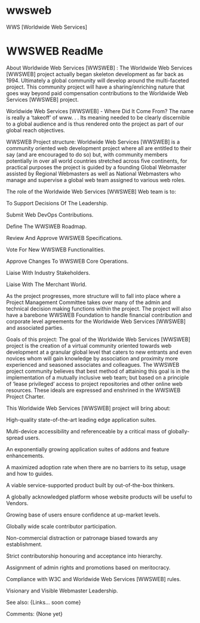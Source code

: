 # wwsweb
WWS [Worldwide Web Services]
# WWSWEB ReadMe

About Worldwide Web Services [WWSWEB] :
The Worldwide Web Services [WWSWEB] project actually began skeleton development as far back as 1994. Ultimately a global community will develop around the multi-faceted project. This community project will have a sharing/enriching nature that goes way beyond paid compensation contributions to the Worldwide Web Services [WWSWEB] project.

Worldwide Web Services [WWSWEB] - Where Did It Come From?
The name is really a ‘takeoff’ of www. . .  Its meaning needed to be clearly discernible to a global audience and is thus rendered onto the project as part of our global reach objectives.

WWSWEB Project structure:
Worldwide Web Services [WWSWEB] is a community oriented web development project where all are entitled to their say (and are encouraged to do so) but, with community members potentially in over all world countries stretched across five continents, for practical purposes the project is guided by a founding Global Webmaster assisted by Regional Webmasters as well as National Webmasters who manage and supervise a global web team assigned to various web roles.

The role of the Worldwide Web Services [WWSWEB] Web team is to:

To Support Decisions Of The Leadership.

Submit Web DevOps Contributions.

Define The WWSWEB Roadmap.

Review And Approve WWSWEB Specifications.

Vote For New WWSWEB Functionalities.

Approve Changes To WWSWEB Core Operations.

Liaise With Industry Stakeholders.

Liaise With The Merchant World.

As the project progresses, more structure will to fall into place where a Project Management Committee takes over many of the admin and technical decision making functions within the project. The project will also have a barebone WWSWEB Foundation to handle financial contribution and corporate level agreements for the Worldwide Web Services [WWSWEB] and associated parties.

Goals of this project:
The goal of the Worldwide Web Services [WWSWEB] project is the creation of a virtual community oriented towards web development at a granular global level that caters to new entrants and even novices whom will gain knowledge by association and proximity more experienced and seasoned associates and colleagues. The WWSWEB project community believes that best method of attaining this goal is in the implementation of a mutually inclusive web team; but based on a principle of ‘lease privileged’ access to project repositories and other online web resources. These ideals are expressed and enshrined in the WWSWEB Project Charter.

This Worldwide Web Services [WWSWEB] project will bring about:


High-quality state-of-the-art leading edge application suites.

Multi-device accessibility and referenceable by a critical mass of globally-spread users.

An exponentially growing application suites of addons and feature enhancements.

A maximized adoption rate when there are no barriers to its setup, usage and how to guides.

A viable service-supported product built by out-of-the-box thinkers.

A globally acknowledged platform whose website products will be useful to Vendors.

Growing base of users ensure confidence at up-market levels.

Globally wide scale contributor participation.

Non-commercial distraction or patronage biased towards any establishment.

Strict contributorship honouring and acceptance into hierarchy.

Assignment of admin rights and promotions based on meritocracy.

Compliance with W3C and Worldwide Web Services [WWSWEB] rules.

Visionary and Visible Webmaster Leadership.


See also:
{Links… soon come}


Comments:
{None yet}
